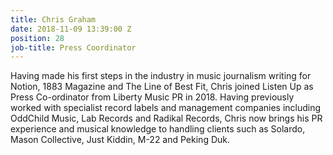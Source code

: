 ```yaml
---
title: Chris Graham
date: 2018-11-09 13:39:00 Z
position: 28
job-title: Press Coordinator
---
```


Having made his first steps in the industry in music journalism writing for Notion, 1883 Magazine and The Line of Best Fit, Chris joined Listen Up as Press Co-ordinator from Liberty Music PR in 2018. Having previously worked with specialist record labels and management companies including OddChild Music, Lab Records and Radikal Records, Chris now brings his PR experience and musical knowledge to handling clients such as Solardo, Mason Collective, Just Kiddin, M-22 and Peking Duk.